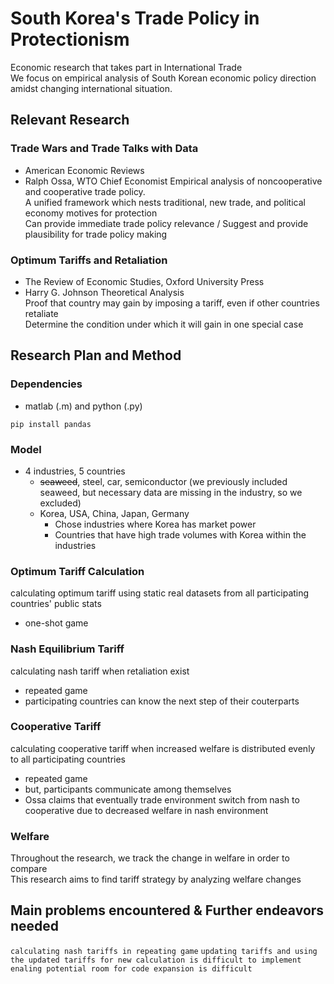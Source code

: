 # South Korea's Trade Policy in Protectionism
Economic research that takes part in International Trade <br>
We focus on empirical analysis of South Korean economic policy direction amidst changing international situation.

## Relevant Research

### Trade Wars and Trade Talks with Data
* American Economic Reviews
* Ralph Ossa, WTO Chief Economist
Empirical analysis of noncooperative and cooperative trade policy. <br>
A unified framework which nests traditional, new trade, and political economy motives for protection <br>
Can provide immediate trade policy relevance / Suggest and provide plausibility for trade policy making <br>

### Optimum Tariffs and Retaliation
* The Review of Economic Studies, Oxford University Press
* Harry G. Johnson
Theoretical Analysis <br>
Proof that country may gain by imposing a tariff, even if other countries retaliate <br>
Determine the condition under which it will gain in one special case <br>

## Research Plan and Method

### Dependencies

* matlab (.m) and python (.py)
```
pip install pandas
```

### Model

* 4 industries, 5 countries
  * ~~seaweed~~, steel, car, semiconductor (we previously included seaweed, but necessary data are missing in the industry, so we excluded)
  * Korea, USA, China, Japan, Germany
    * Chose industries where Korea has market power
    * Countries that have high trade volumes with Korea within the industries

### Optimum Tariff Calculation
calculating optimum tariff using static real datasets from all participating countries' public stats
* one-shot game
  
### Nash Equilibrium Tariff
calculating nash tariff when retaliation exist
* repeated game
* participating countries can know the next step of their couterparts

### Cooperative Tariff
calculating cooperative tariff when increased welfare is distributed evenly to all participating countries
* repeated game
* but, participants communicate among themselves
* Ossa claims that eventually trade environment switch from nash to cooperative due to decreased welfare in nash environment

### Welfare
Throughout the research, we track the change in welfare in order to compare <br>
This research aims to find tariff strategy by analyzing welfare changes

## Main problems encountered & Further endeavors needed
```calculating nash tariffs in repeating game```
```updating tariffs and using the updated tariffs for new calculation is difficult to implement``` 
```enaling potential room for code expansion is difficult```
